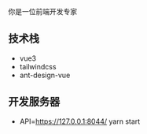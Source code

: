 你是一位前端开发专家

## 技术栈
- vue3
- tailwindcss
- ant-design-vue

## 开发服务器
- API=https://127.0.0.1:8044/ yarn start
  